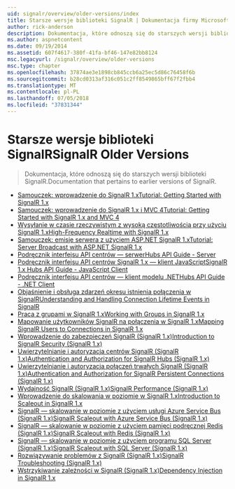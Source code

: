 ```yaml
---
uid: signalr/overview/older-versions/index
title: Starsze wersje biblioteki SignalR | Dokumentacja firmy Microsoft
author: rick-anderson
description: Dokumentacja, które odnoszą się do starszych wersji biblioteki SignalR.
ms.author: aspnetcontent
ms.date: 09/19/2014
ms.assetid: 607f4617-380f-41fa-bf46-147e82bb8124
msc.legacyurl: /signalr/overview/older-versions
msc.type: chapter
ms.openlocfilehash: 37874ae3e1898cb845ccb6a25ec5d86c76458f6b
ms.sourcegitcommit: b28cd0313af316c051c2ff8549865bff67f2fbb4
ms.translationtype: MT
ms.contentlocale: pl-PL
ms.lasthandoff: 07/05/2018
ms.locfileid: "37831344"
---
```

<a name="signalr-older-versions"></a><span data-ttu-id="24c6b-103">Starsze wersje biblioteki SignalR</span><span class="sxs-lookup"><span data-stu-id="24c6b-103">SignalR Older Versions</span></span>
====================
> <span data-ttu-id="24c6b-104">Dokumentacja, które odnoszą się do starszych wersji biblioteki SignalR.</span><span class="sxs-lookup"><span data-stu-id="24c6b-104">Documentation that pertains to earlier versions of SignalR.</span></span>


- [<span data-ttu-id="24c6b-105">Samouczek: wprowadzenie do SignalR 1.x</span><span class="sxs-lookup"><span data-stu-id="24c6b-105">Tutorial: Getting Started with SignalR 1.x</span></span>](tutorial-getting-started-with-signalr.md)
- [<span data-ttu-id="24c6b-106">Samouczek: wprowadzenie do SignalR 1.x i MVC 4</span><span class="sxs-lookup"><span data-stu-id="24c6b-106">Tutorial: Getting Started with SignalR 1.x and MVC 4</span></span>](tutorial-getting-started-with-signalr-and-mvc-4.md)
- [<span data-ttu-id="24c6b-107">Wysyłanie w czasie rzeczywistym z wysoką częstotliwością przy użyciu SignalR 1.x</span><span class="sxs-lookup"><span data-stu-id="24c6b-107">High-Frequency Realtime with SignalR 1.x</span></span>](tutorial-high-frequency-realtime-with-signalr.md)
- [<span data-ttu-id="24c6b-108">Samouczek: emisje serwera z użyciem ASP.NET SignalR 1.x</span><span class="sxs-lookup"><span data-stu-id="24c6b-108">Tutorial: Server Broadcast with ASP.NET SignalR 1.x</span></span>](tutorial-server-broadcast-with-aspnet-signalr.md)
- [<span data-ttu-id="24c6b-109">Podręcznik interfejsu API centrów — serwer</span><span class="sxs-lookup"><span data-stu-id="24c6b-109">Hubs API Guide - Server</span></span>](signalr-1x-hubs-api-guide-server.md)
- [<span data-ttu-id="24c6b-110">Podręcznik interfejsu API centrów SignalR 1.x — klient JavaScript</span><span class="sxs-lookup"><span data-stu-id="24c6b-110">SignalR 1.x Hubs API Guide - JavaScript Client</span></span>](signalr-1x-hubs-api-guide-javascript-client.md)
- [<span data-ttu-id="24c6b-111">Podręcznik interfejsu API centrów — klient modelu .NET</span><span class="sxs-lookup"><span data-stu-id="24c6b-111">Hubs API Guide - .NET Client</span></span>](signalr-1x-hubs-api-guide-net-client.md)
- [<span data-ttu-id="24c6b-112">Objaśnienie i obsługa zdarzeń okresu istnienia połączenia w SignalR</span><span class="sxs-lookup"><span data-stu-id="24c6b-112">Understanding and Handling Connection Lifetime Events in SignalR</span></span>](handling-connection-lifetime-events.md)
- [<span data-ttu-id="24c6b-113">Praca z grupami w SignalR 1.x</span><span class="sxs-lookup"><span data-stu-id="24c6b-113">Working with Groups in SignalR 1.x</span></span>](working-with-groups.md)
- [<span data-ttu-id="24c6b-114">Mapowanie użytkowników SignalR na połączenia w SignalR 1.x</span><span class="sxs-lookup"><span data-stu-id="24c6b-114">Mapping SignalR Users to Connections in SignalR 1.x</span></span>](mapping-users-to-connections.md)
- [<span data-ttu-id="24c6b-115">Wprowadzenie do zabezpieczeń SignalR (SignalR 1.x)</span><span class="sxs-lookup"><span data-stu-id="24c6b-115">Introduction to SignalR Security (SignalR 1.x)</span></span>](introduction-to-security.md)
- [<span data-ttu-id="24c6b-116">Uwierzytelnianie i autoryzacja centrów SignalR (SignalR 1.x)</span><span class="sxs-lookup"><span data-stu-id="24c6b-116">Authentication and Authorization for SignalR Hubs (SignalR 1.x)</span></span>](hub-authorization.md)
- [<span data-ttu-id="24c6b-117">Uwierzytelnianie i autoryzacja połączeń trwałych SignalR (SignalR 1.x)</span><span class="sxs-lookup"><span data-stu-id="24c6b-117">Authentication and Authorization for SignalR Persistent Connections (SignalR 1.x)</span></span>](persistent-connection-authorization.md)
- [<span data-ttu-id="24c6b-118">Wydajność SignalR (SignalR 1.x)</span><span class="sxs-lookup"><span data-stu-id="24c6b-118">SignalR Performance (SignalR 1.x)</span></span>](signalr-performance.md)
- [<span data-ttu-id="24c6b-119">Wprowadzenie do skalowania w poziomie w SignalR 1.x</span><span class="sxs-lookup"><span data-stu-id="24c6b-119">Introduction to Scaleout in SignalR 1.x</span></span>](scaleout-in-signalr.md)
- [<span data-ttu-id="24c6b-120">SignalR — skalowanie w poziomie z użyciem usługi Azure Service Bus (SignalR 1.x)</span><span class="sxs-lookup"><span data-stu-id="24c6b-120">SignalR Scaleout with Azure Service Bus (SignalR 1.x)</span></span>](scaleout-with-windows-azure-service-bus.md)
- [<span data-ttu-id="24c6b-121">SignalR — skalowanie w poziomie z użyciem pamięci podręcznej Redis (SignalR 1.x)</span><span class="sxs-lookup"><span data-stu-id="24c6b-121">SignalR Scaleout with Redis (SignalR 1.x)</span></span>](scaleout-with-redis.md)
- [<span data-ttu-id="24c6b-122">SignalR — skalowanie w poziomie z użyciem programu SQL Server (SignalR 1.x)</span><span class="sxs-lookup"><span data-stu-id="24c6b-122">SignalR Scaleout with SQL Server (SignalR 1.x)</span></span>](scaleout-with-sql-server.md)
- [<span data-ttu-id="24c6b-123">Rozwiązywanie problemów z SignalR (SignalR 1.x)</span><span class="sxs-lookup"><span data-stu-id="24c6b-123">SignalR Troubleshooting (SignalR 1.x)</span></span>](troubleshooting.md)
- [<span data-ttu-id="24c6b-124">Wstrzykiwanie zależności w SignalR (SignalR 1.x)</span><span class="sxs-lookup"><span data-stu-id="24c6b-124">Dependency Injection in SignalR 1.x</span></span>](dependency-injection.md)
